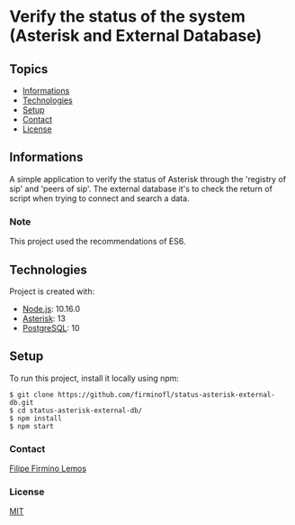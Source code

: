 # Verify the status of the system (Asterisk and External Database)
## Topics
+ [Informations](#nformations)
+ [Technologies](#technologies)
+ [Setup](#setup)
+ [Contact](#contact)
+ [License](#license)

## Informations
A simple application to verify the status of Asterisk through the 'registry of sip' and 'peers of sip'. The external database it's to check the return of script when trying to connect and search a data.
### Note
This project used the recommendations of ES6.
	
## Technologies
Project is created with:
* [Node.js](https://nodejs.org/pt-br/): 10.16.0
* [Asterisk](https://www.asterisk.org/downloads/asterisk/all-asterisk-versions): 13
* [PostgreSQL](https://www.postgresql.org/download/): 10
	
## Setup
To run this project, install it locally using npm:

```
$ git clone https://github.com/firminofl/status-asterisk-external-db.git
$ cd status-asterisk-external-db/
$ npm install
$ npm start
```

### Contact
[Filipe Firmino Lemos](mailto:filipefirmino@gec.inatel.br)

### License

[MIT](https://github.com/firminofl/status-asterisk-external-db/blob/master/LICENSE)
